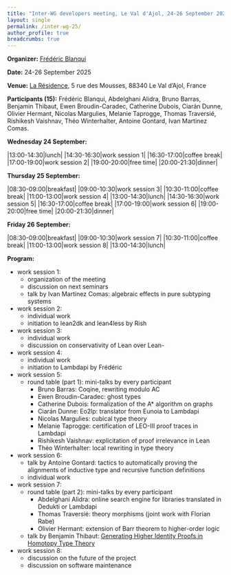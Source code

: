 ```yaml
---
title: "Inter-WG developers meeting, Le Val d'Ajol, 24-26 September 2025"
layout: single
permalink: /inter-wg-25/
author_profile: true
breadcrumbs: true
---
```


<!--img src="/_pages/WG1/Val_d_Ajol24/IMG_20240423_195536.jpg"/-->

**Organizer:** [Frédéric Blanqui](https://blanqui.gitlabpages.inria.fr/)

**Date:** 24-26 September 2025

**Venue:** [La Résidence](https://la-residence.com/), 5 rue des Mousses, 88340 Le Val d’Ajol, France

**Participants (15):** Frédéric Blanqui, Abdelghani Alidra, Bruno Barras, Benjamin Thibaut, Ewen Broudin-Caradec, Catherine Dubois, Ciarán Dunne, Olivier Hermant, Nicolas Margulies, Melanie Taprogge, Thomas Traversié, Rishikesh Vaishnav, Théo Winterhalter, Antoine Gontard, Ivan Martinez Comas.

**Wednesday 24 September:**

|13:00-14:30|lunch|
|14:30-16:30|work session 1|
|16:30-17:00|coffee break|
|17:00-19:00|work session 2|
|19:00-20:00|free time|
|20:00-21:30|dinner|

**Thursday 25 September:**

|08:30-09:00|breakfast|
|09:00-10:30|work session 3|
|10:30-11:00|coffee break|
|11:00-13:00|work session 4|
|13:00-14:30|lunch|
|14:30-16:30|work session 5|
|16:30-17:00|coffee break|
|17:00-19:00|work session 6|
|19:00-20:00|free time|
|20:00-21:30|dinner|

**Friday 26 September:**

|08:30-09:00|breakfast|
|09:00-10:30|work session 7|
|10:30-11:00|coffee break|
|11:00-13:00|work session 8|
|13:00-14:30|lunch|

**Program:**
- work session 1:
  * organization of the meeting
  * discussion on next seminars
  * talk by Ivan Martinez Comas: algebraic effects in pure subtyping systems
- work session 2:
  * individual work
  * initiation to lean2dk and lean4less by Rish
- work session 3:
  * individual work
  * discussion on conservativity of Lean over Lean-
- work session 4:
  * individual work
  * initiation to Lambdapi by Frédéric
- work session 5:
  * round table (part 1): mini-talks by every participant
    - Bruno Barras: Coqine, rewriting modulo AC
    - Ewen Broudin-Caradec: ghost types
    - Catherine Dubois: formalization of the A* algorithm on graphs
    - Ciarán Dunne: Eo2lp: translator from Eunoia to Lambdapi
    - Nicolas Margulies: cubical type theory
    - Melanie Taprogge: certification of LEO-III proof traces in Lambdapi
    - Rishikesh Vaishnav: explicitation of proof irrelevance in Lean
    - Théo Winterhalter: local rewriting in type theory
- work session 6:
  * talk by Antoine Gontard: tactics to automatically proving the alignments of inductive type and recursive function definitions
  * individual work
- work session 7:
  * round table (part 2): mini-talks by every participant
    - Abdelghani Alidra: online search engine for libraries translated in Dedukti or Lambdapi
    - Thomas Traversié: theory morphisms (joint work with Florian Rabe)
    - Olivier Hermant: extension of Barr theorem to higher-order logic
  * talk by Benjamin Thibaut: [Generating Higher Identity Proofs in Homotopy Type Theory](benjamin.pdf)
- work session 8:
  * discussion on the future of the project
  * discussion on software maintenance
